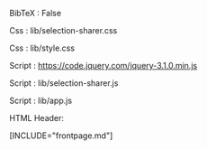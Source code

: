 BibTeX		: False

Css         : lib/selection-sharer.css

Css 	    : lib/style.css

Script 		: https://code.jquery.com/jquery-3.1.0.min.js

Script		: lib/selection-sharer.js

Script  	: lib/app.js

HTML Header: <div id="border-top"></div><div id="border-bottom"></div>

[INCLUDE="frontpage.md"]

